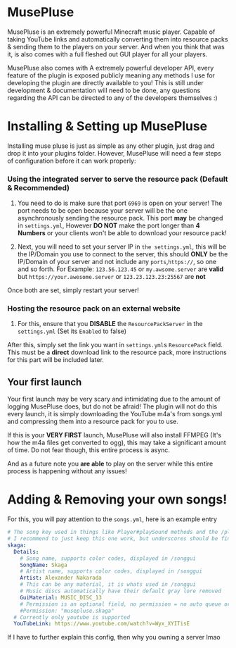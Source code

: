 # MusePluse
 MusePluse is an extremely powerful Minecraft music player. Capable of taking YouTube links and automatically converting
them into resource packs & sending them to the players on your server. And when you think that was it, is also
comes with a full fleshed out GUI player for all your players.

MusePluse also comes with A extremely powerful developer API, every feature of the plugin is exposed publicly
meaning any methods I use for developing the plugin are directly available to you! This is still under development & documentation
will need to be done, any questions regarding the API can be directed to any of the developers themselves :)


# Installing & Setting up MusePluse

Installing muse pluse is just as simple as any other plugin, just drag and drop it into your plugins folder.
However, MusePluse will need a few steps of configuration before it can work properly:

### Using the integrated server to serve the resource pack (Default & Recommended)

1) You need to do is make sure that port `6969` is open on your server! The port needs to be open
because your server will be the one asynchronously sending the resource pack. This port **may** be changed in `settings.yml`,
However **DO NOT** make the port longer than **4 Numbers** or your clients won't be able to download your resource pack!

2) Next, you will need to set your server IP in `the settings.yml`, this will be the IP/Domain you use to connect to the server, this should 
**ONLY** be the IP/Domain of your server and not include any `ports`,`https://`, so one and so forth. For Example: `123.56.123.45` or `my.awsome.server`
are **valid** but `https://your.awesome.server` or `123.23.123.23:25567` are **not**

Once both are set, simply restart your server!

### Hosting the resource pack on an external website

1) For this, ensure that you **DISABLE** the `ResourcePackServer` in the `settings.yml` (Set its `Enabled` to false)

After this, simply set the link you want in `settings.yml`s `ResourcePack` field. This must be a **direct** download link
to the resource pack, more instructions for this part will be included later.

## Your first launch

Your first launch may be very scary and intimidating due to the amount of logging MusePluse does, but do not be afraid!
The plugin will not do this every launch, it is simply downloading the YouTube m4a's from songs.yml and compressing them
into a resource pack for you to use.

If this is your **VERY FIRST** launch, MusePluse will also install FFMPEG (It's how the m4a files get converted to ogg), this may take
a significant amount of time. Do not fear though, this entire process is async.

And as a future note you **are able** to play on the server while this entire process is happening without any issues!

# Adding & Removing your own songs!

For this, you will pay attention to the `songs.yml`, here is an example entry

```yml
# The song key used in things like Player#playSound methods and the /playsound command
# I recommend to just keep this one work, but underscores should be fine
skaga:
  Details:
    # Song name, supports color codes, displayed in /songgui
    SongName: Skaga
    # Artist name, supports color codes, displayed in /songgui
    Artist: Alexander Nakarada
    # This can be any material, it is whats used in /songgui
    # Music discs automatically have their default gray lore removed
    GuiMaterial: MUSIC_DISC_13
    # Permission is an optional field, no permission = no auto queue or access to it in /songgui
    #Permission: "musepluse.skaga"
  # Currently only youtube is supported
  YouTubeLink: https://www.youtube.com/watch?v=Wyx_XYITisE
```

If I have to further explain this config, then why you owning a server lmao

